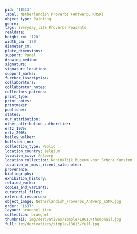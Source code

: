 ```yaml
---
pid: '18613'
label: Netherlandish Proverbs (Antwerp, KMSK)
object_type: Painting
genre: 
tags: Everyday_life Proverbs Peasants
realdate: 
height_cm: '120'
width_cm: '170'
diameter_cm: 
plate_dimensions: 
support: Panel
drawing_medium: 
signature: 
signature_location: 
support_marks: 
further_inscription: 
collaborators: 
collaborator_notes: 
collectors_patrons: 
print_type: 
print_notes: 
printmaker: 
publisher: 
states: 
our_attribution: 
other_attribution_authorities: 
ertz_1979: 
ertz_2008: 
bailey_walker: 
hollstein_no: 
collection_type: Public
location_country: Belgium
location_city: Antwerp
location_collection: Koninklijk Museum voor Schone Kunsten
location_or_most_recent_sale_notes: 
provenance: 
bibliography: 
exhibition_history: 
related_works: 
copies_and_variants: 
curatorial_files: 
external_resources: 
object_image: Netherlandish_Proverbs_Antwerp_KSMK.jpg
order: '1637'
layout: brueghel_item
collection: brueghel
thumbnail: img/derivatives/simple/18613/thumbnail.jpg
full: img/derivatives/simple/18613/full.jpg
---
```


